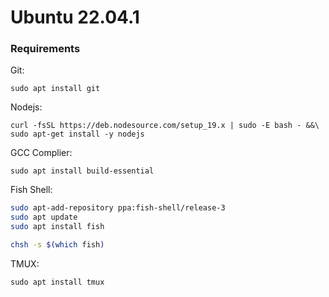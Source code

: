 # Ubuntu 22.04.1

### Requirements
Git:
```fish
sudo apt install git
```

Nodejs: 
```fish
curl -fsSL https://deb.nodesource.com/setup_19.x | sudo -E bash - &&\
sudo apt-get install -y nodejs
```

GCC Complier: 
```fish
sudo apt install build-essential
```

Fish Shell:
```bash
sudo apt-add-repository ppa:fish-shell/release-3
sudo apt update
sudo apt install fish

chsh -s $(which fish)
```

TMUX:
```fish
sudo apt install tmux
```

